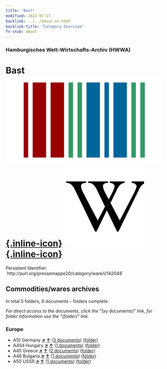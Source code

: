 ```yaml
---
title: "Bast"
modified: 2022-07-17
backlink: ../../about.en.html
backlink-title: "Category Overview"
fn-stub: about
---
```


### Hamburgisches Welt-Wirtschafts-Archiv (HWWA)

# Bast &#160; [![Wikidata](/images/Wikidata-logo.svg "Wikidata"){.inline-icon}](http://www.wikidata.org/entity/Q1269339) [![Wikipedia](/images/Wikipedia-W.svg "Wikipedia"){.inline-icon}](https://en.wikipedia.org/wiki/Bast_fibre)

<div class="hint">Persistent Identifier: `http://purl.org/pressemappe20/category/ware/i/142048`</div>







## Commodities/wares archives





In total 5 folders, 8 documents - folders complete.

_For direct access to the documents, click the "(xy documents)" link, for folder information use the "(folder)" link._



### Europe

- A10 Germany [**&nearr;**](../../../geo/i/126128/about.en.html "Germany (all folders)") [**&uarr;**](../../../geo/about.en.html#A10 "Country category system") (<a href="https://pm20.zbw.eu/iiifview/folder/wa/142048,126128" title="about: Bast : Germany" target="_blank">3 documents</a>) ([folder](../../../../folder/wa/1420xx/142048/1261xx/126128/about.en.html))
- A40d Hungary [**&nearr;**](../../../geo/i/141025/about.en.html "Hungary (all folders)") [**&uarr;**](../../../geo/about.en.html#A40d "Country category system") (<a href="https://pm20.zbw.eu/iiifview/folder/wa/142048,141025" title="about: Bast : Hungary" target="_blank">1 documents</a>) ([folder](../../../../folder/wa/1420xx/142048/1410xx/141025/about.en.html))
- A45 Greece [**&nearr;**](../../../geo/i/141037/about.en.html "Greece (all folders)") [**&uarr;**](../../../geo/about.en.html#A45 "Country category system") (<a href="https://pm20.zbw.eu/iiifview/folder/wa/142048,141037" title="about: Bast : Greece" target="_blank">2 documents</a>) ([folder](../../../../folder/wa/1420xx/142048/1410xx/141037/about.en.html))
- A46 Bulgaria [**&nearr;**](../../../geo/i/141039/about.en.html "Bulgaria (all folders)") [**&uarr;**](../../../geo/about.en.html#A46 "Country category system") (<a href="https://pm20.zbw.eu/iiifview/folder/wa/142048,141039" title="about: Bast : Bulgaria" target="_blank">1 documents</a>) ([folder](../../../../folder/wa/1420xx/142048/1410xx/141039/about.en.html))
- A50 USSR [**&nearr;**](../../../geo/i/141043/about.en.html "USSR (all folders)") [**&uarr;**](../../../geo/about.en.html#A50 "Country category system") (<a href="https://pm20.zbw.eu/iiifview/folder/wa/142048,141043" title="about: Bast : USSR" target="_blank">1 documents</a>) ([folder](../../../../folder/wa/1420xx/142048/1410xx/141043/about.en.html))








